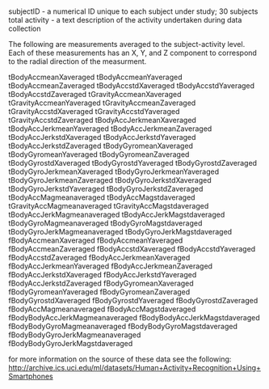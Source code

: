 #####
subjectID - a numerical ID unique to each subject under study; 30 subjects total
activity - a text description of the activity undertaken during data collection

The following are measurements averaged to the subject-activity level.  Each of these
measurements has an X, Y, and Z component to correspond to the radial direction of the
measurment.

tBodyAccmeanXaveraged
tBodyAccmeanYaveraged
tBodyAccmeanZaveraged
tBodyAccstdXaveraged
tBodyAccstdYaveraged
tBodyAccstdZaveraged
tGravityAccmeanXaveraged
tGravityAccmeanYaveraged
tGravityAccmeanZaveraged
tGravityAccstdXaveraged
tGravityAccstdYaveraged
tGravityAccstdZaveraged
tBodyAccJerkmeanXaveraged
tBodyAccJerkmeanYaveraged
tBodyAccJerkmeanZaveraged
tBodyAccJerkstdXaveraged
tBodyAccJerkstdYaveraged
tBodyAccJerkstdZaveraged
tBodyGyromeanXaveraged
tBodyGyromeanYaveraged
tBodyGyromeanZaveraged
tBodyGyrostdXaveraged
tBodyGyrostdYaveraged
tBodyGyrostdZaveraged
tBodyGyroJerkmeanXaveraged
tBodyGyroJerkmeanYaveraged
tBodyGyroJerkmeanZaveraged
tBodyGyroJerkstdXaveraged
tBodyGyroJerkstdYaveraged
tBodyGyroJerkstdZaveraged
tBodyAccMagmeanaveraged
tBodyAccMagstdaveraged
tGravityAccMagmeanaveraged
tGravityAccMagstdaveraged
tBodyAccJerkMagmeanaveraged
tBodyAccJerkMagstdaveraged
tBodyGyroMagmeanaveraged
tBodyGyroMagstdaveraged
tBodyGyroJerkMagmeanaveraged
tBodyGyroJerkMagstdaveraged
fBodyAccmeanXaveraged
fBodyAccmeanYaveraged
fBodyAccmeanZaveraged
fBodyAccstdXaveraged
fBodyAccstdYaveraged
fBodyAccstdZaveraged
fBodyAccJerkmeanXaveraged
fBodyAccJerkmeanYaveraged
fBodyAccJerkmeanZaveraged
fBodyAccJerkstdXaveraged
fBodyAccJerkstdYaveraged
fBodyAccJerkstdZaveraged
fBodyGyromeanXaveraged
fBodyGyromeanYaveraged
fBodyGyromeanZaveraged
fBodyGyrostdXaveraged
fBodyGyrostdYaveraged
fBodyGyrostdZaveraged
fBodyAccMagmeanaveraged
fBodyAccMagstdaveraged
fBodyBodyAccJerkMagmeanaveraged
fBodyBodyAccJerkMagstdaveraged
fBodyBodyGyroMagmeanaveraged
fBodyBodyGyroMagstdaveraged
fBodyBodyGyroJerkMagmeanaveraged
fBodyBodyGyroJerkMagstdaveraged

for more information on the source of these data see the following:
http://archive.ics.uci.edu/ml/datasets/Human+Activity+Recognition+Using+Smartphones